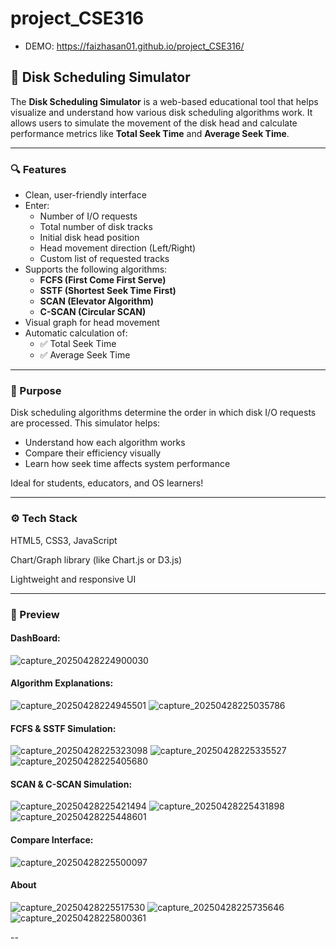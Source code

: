 # project_CSE316
- DEMO: https://faizhasan01.github.io/project_CSE316/

## 🚀 Disk Scheduling Simulator

The **Disk Scheduling Simulator** is a web-based educational tool that helps visualize and understand how various disk scheduling algorithms work. It allows users to simulate the movement of the disk head and calculate performance metrics like **Total Seek Time** and **Average Seek Time**.

---

### 🔍 Features

- Clean, user-friendly interface
- Enter:
  - Number of I/O requests
  - Total number of disk tracks
  - Initial disk head position
  - Head movement direction (Left/Right)
  - Custom list of requested tracks
- Supports the following algorithms:
  - **FCFS (First Come First Serve)**
  - **SSTF (Shortest Seek Time First)**
  - **SCAN (Elevator Algorithm)**
  - **C-SCAN (Circular SCAN)**
- Visual graph for head movement
- Automatic calculation of:
  - ✅ Total Seek Time
  - ✅ Average Seek Time

---

### 🧠 Purpose

Disk scheduling algorithms determine the order in which disk I/O requests are processed. This simulator helps:
- Understand how each algorithm works
- Compare their efficiency visually
- Learn how seek time affects system performance

Ideal for students, educators, and OS learners!

---

### ⚙️ Tech Stack
HTML5, CSS3, JavaScript

Chart/Graph library (like Chart.js or D3.js)

Lightweight and responsive UI

---

### 📸 Preview

#### DashBoard:
 ![capture_20250428224900030](https://github.com/user-attachments/assets/167c1a72-d6cc-42d3-85ea-753c8282e7c5)

#### Algorithm Explanations: 
![capture_20250428224945501](https://github.com/user-attachments/assets/fbeb0161-3018-46b3-8a6c-f984a821b944)
![capture_20250428225035786](https://github.com/user-attachments/assets/0af55404-468f-445d-90bb-462c0b3a909f)

#### FCFS & SSTF Simulation:
![capture_20250428225323098](https://github.com/user-attachments/assets/6782a099-6336-4e7c-9b7d-1ed8033460f6)
![capture_20250428225335527](https://github.com/user-attachments/assets/08cbdea0-d460-4799-b436-7d658dd4b0de)
![capture_20250428225405680](https://github.com/user-attachments/assets/f2f99e86-7d41-4b0e-bba5-dda270373711)

#### SCAN & C-SCAN Simulation:
![capture_20250428225421494](https://github.com/user-attachments/assets/1b65d08f-65ca-46ea-a808-68bbfc20231d)
![capture_20250428225431898](https://github.com/user-attachments/assets/a871f666-5c3c-4733-a486-0014e3c93f12)
![capture_20250428225448601](https://github.com/user-attachments/assets/699714a8-6998-4de6-a443-41e94f25ca29)

#### Compare Interface:
![capture_20250428225500097](https://github.com/user-attachments/assets/6d64b8d4-d218-4986-8a13-1a4f5a300e51)

#### About
![capture_20250428225517530](https://github.com/user-attachments/assets/8cb84418-26fb-42b0-aabe-8fb72db6934f)
![capture_20250428225735646](https://github.com/user-attachments/assets/bf7cef91-0f02-49a1-a386-f1d4f0958578)
![capture_20250428225800361](https://github.com/user-attachments/assets/bc7e1a73-2eb1-467d-9548-7e892687d7bf)

--
